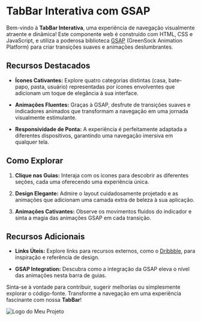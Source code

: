 # TabBar Interativa com GSAP

Bem-vindo à **TabBar Interativa**, uma experiência de navegação visualmente atraente e dinâmica! Este componente web é construído com HTML, CSS e JavaScript, e utiliza a poderosa biblioteca [GSAP](https://greensock.com/gsap) (GreenSock Animation Platform) para criar transições suaves e animações deslumbrantes.

## Recursos Destacados

- **Ícones Cativantes:** Explore quatro categorias distintas (casa, bate-papo, pasta, usuário) representadas por ícones envolventes que adicionam um toque de elegância à sua interface.

- **Animações Fluentes:** Graças à GSAP, desfrute de transições suaves e indicadores animados que transformam a navegação em uma jornada visualmente estimulante.

- **Responsividade de Ponta:** A experiência é perfeitamente adaptada a diferentes dispositivos, garantindo uma navegação imersiva em qualquer tela.

## Como Explorar

1. **Clique nas Guias:** Interaja com os ícones para descobrir as diferentes seções, cada uma oferecendo uma experiência única.

2. **Design Elegante:** Admire o layout cuidadosamente projetado e as animações que adicionam uma camada extra de beleza à sua aplicação.

3. **Animações Cativantes:** Observe os movimentos fluidos do indicador e sinta a magia das animações GSAP em cada transição.

## Recursos Adicionais

- **Links Úteis:** Explore links para recursos externos, como o [Dribbble](https://dribbble.com/), para inspiração e referência de design.

- **GSAP Integration:** Descubra como a integração da GSAP eleva o nível das animações nesta barra de guias.

Sinta-se à vontade para contribuir, sugerir melhorias ou simplesmente explorar o código-fonte. Transforme a navegação em uma experiência fascinante com nossa **TabBar**!


![Logo do Meu Projeto](https://cdn.discordapp.com/attachments/1175249252771958844/1191949985932132412/tabbar.png?ex=65a74cee&is=6594d7ee&hm=ddca783f8a1867ffecb1563a84f9cb5ea61fa487b8e3db2013ccf9c7b20ff7fb&)
